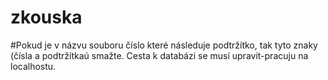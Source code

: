 # zkouska
#Pokud je v názvu souboru číslo které následuje podtržítko, tak tyto znaky (čísla a podtržítkaú smažte. Cesta k databázi se musí upravit-pracuju na localhostu. 
